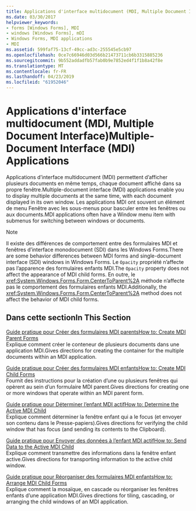 ```yaml
---
title: Applications d'interface multidocument (MDI, Multiple Document Interface)
ms.date: 03/30/2017
helpviewer_keywords:
- forms [Windows Forms], MDI
- windows [Windows Forms], mDI
- Windows Forms, MDI applications
- MDI
ms.assetid: 599faf75-13cf-49cc-ad3c-255545e5cb97
ms.openlocfilehash: 0ce7c66946d03d566b21473711cb6b3315885236
ms.sourcegitcommit: 9b552addadfb57fab0b9e7852ed4f1f1b8a42f8e
ms.translationtype: MT
ms.contentlocale: fr-FR
ms.lasthandoff: 04/23/2019
ms.locfileid: "61952046"
---
```

# <a name="multiple-document-interface-mdi-applications"></a><span data-ttu-id="0f4db-102">Applications d'interface multidocument (MDI, Multiple Document Interface)</span><span class="sxs-lookup"><span data-stu-id="0f4db-102">Multiple-Document Interface (MDI) Applications</span></span>
<span data-ttu-id="0f4db-103">Applications d’interface multidocument (MDI) permettent d’afficher plusieurs documents en même temps, chaque document affiché dans sa propre fenêtre.</span><span class="sxs-lookup"><span data-stu-id="0f4db-103">Multiple-document interface (MDI) applications enable you to display multiple documents at the same time, with each document displayed in its own window.</span></span> <span data-ttu-id="0f4db-104">Les applications MDI ont souvent un élément de menu Fenêtre avec les sous-menus pour basculer entre les fenêtres ou aux documents.</span><span class="sxs-lookup"><span data-stu-id="0f4db-104">MDI applications often have a Window menu item with submenus for switching between windows or documents.</span></span>  
  
> [!NOTE]
>  <span data-ttu-id="0f4db-105">Il existe des différences de comportement entre des formulaires MDI et fenêtres d’interface monodocument (SDI) dans les Windows Forms.</span><span class="sxs-lookup"><span data-stu-id="0f4db-105">There are some behavior differences between MDI forms and single-document interface (SDI) windows in Windows Forms.</span></span> <span data-ttu-id="0f4db-106">Le `Opacity` propriété n’affecte pas l’apparence des formulaires enfants MDI.</span><span class="sxs-lookup"><span data-stu-id="0f4db-106">The `Opacity` property does not affect the appearance of MDI child forms.</span></span> <span data-ttu-id="0f4db-107">En outre, le <xref:System.Windows.Forms.Form.CenterToParent%2A> méthode n’affecte pas le comportement des formulaires enfants MDI.</span><span class="sxs-lookup"><span data-stu-id="0f4db-107">Additionally, the <xref:System.Windows.Forms.Form.CenterToParent%2A> method does not affect the behavior of MDI child forms.</span></span>  
  
## <a name="in-this-section"></a><span data-ttu-id="0f4db-108">Dans cette section</span><span class="sxs-lookup"><span data-stu-id="0f4db-108">In This Section</span></span>  
 [<span data-ttu-id="0f4db-109">Guide pratique pour Créer des formulaires MDI parents</span><span class="sxs-lookup"><span data-stu-id="0f4db-109">How to: Create MDI Parent Forms</span></span>](how-to-create-mdi-parent-forms.md)  
 <span data-ttu-id="0f4db-110">Explique comment créer le conteneur de plusieurs documents dans une application MDI.</span><span class="sxs-lookup"><span data-stu-id="0f4db-110">Gives directions for creating the container for the multiple documents within an MDI application.</span></span>  
  
 [<span data-ttu-id="0f4db-111">Guide pratique pour Créer des formulaires MDI enfants</span><span class="sxs-lookup"><span data-stu-id="0f4db-111">How to: Create MDI Child Forms</span></span>](how-to-create-mdi-child-forms.md)  
 <span data-ttu-id="0f4db-112">Fournit des instructions pour la création d’une ou plusieurs fenêtres qui opèrent au sein d’un formulaire MDI parent.</span><span class="sxs-lookup"><span data-stu-id="0f4db-112">Gives directions for creating one or more windows that operate within an MDI parent form.</span></span>  
  
 [<span data-ttu-id="0f4db-113">Guide pratique pour Déterminer l’enfant MDI actif</span><span class="sxs-lookup"><span data-stu-id="0f4db-113">How to: Determine the Active MDI Child</span></span>](how-to-determine-the-active-mdi-child.md)  
 <span data-ttu-id="0f4db-114">Explique comment déterminer la fenêtre enfant qui a le focus (et envoyer son contenu dans le Presse-papiers).</span><span class="sxs-lookup"><span data-stu-id="0f4db-114">Gives directions for verifying the child window that has focus (and sending its contents to the Clipboard).</span></span>  
  
 [<span data-ttu-id="0f4db-115">Guide pratique pour Envoyer des données à l’enfant MDI actif</span><span class="sxs-lookup"><span data-stu-id="0f4db-115">How to: Send Data to the Active MDI Child</span></span>](how-to-send-data-to-the-active-mdi-child.md)  
 <span data-ttu-id="0f4db-116">Explique comment transmettre des informations dans la fenêtre enfant active.</span><span class="sxs-lookup"><span data-stu-id="0f4db-116">Gives directions for transporting information to the active child window.</span></span>  
  
 [<span data-ttu-id="0f4db-117">Guide pratique pour Réorganiser des formulaires MDI enfants</span><span class="sxs-lookup"><span data-stu-id="0f4db-117">How to: Arrange MDI Child Forms</span></span>](how-to-arrange-mdi-child-forms.md)  
 <span data-ttu-id="0f4db-118">Explique comment la mosaïque, en cascade ou réorganiser les fenêtres enfants d’une application MDI.</span><span class="sxs-lookup"><span data-stu-id="0f4db-118">Gives directions for tiling, cascading, or arranging the child windows of an MDI application.</span></span>
